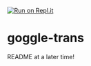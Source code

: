 [![Run on Repl.it](https://repl.it/badge/github/Blookerss/goggle-trans)](https://repl.it/github/Blookerss/goggle-trans)
# goggle-trans
README at a later time!
